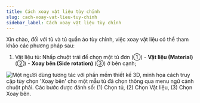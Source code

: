 ```yaml
---
title: Cách xoay vật liệu tùy chỉnh
slug: cach-xoay-vat-lieu-tuy-chinh
sidebar_label: Cách xoay vật liệu tùy chỉnh
---
```


Xin chào, đối với tủ và tủ quần áo tùy chỉnh, việc xoay vật liệu có thể tham khảo các phương pháp sau:

1. Vật liệu tủ: Nhấp chuột trái để chọn một tủ đơn (①) - **Vật liệu (Material)** (②) - **Xoay bên (Side rotation)** (③) ở bên cạnh;

![Một người dùng tương tác với phần mềm thiết kế 3D, minh họa cách truy cập tùy chọn 'Xoay bên' cho một mẫu tủ đã chọn thông qua menu ngữ cảnh chuột phải. Các bước được đánh số: (1) Chọn tủ, (2) Chọn Vật liệu, (3) Chọn Xoay bên.](https://storage.googleapis.com/jegavn_kb/images/78c3a5a6-72ff-4dda-907a-b725fa607ff7.png)